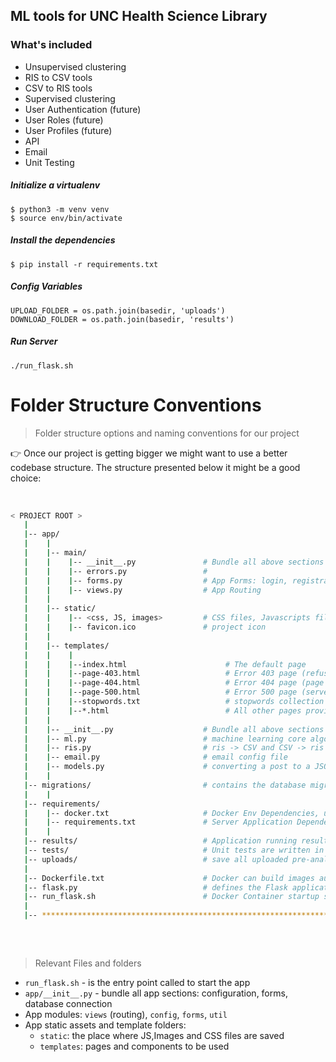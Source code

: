 ## ML tools for UNC Health Science Library


### What's included
* Unsupervised clustering
* RIS to CSV tools
* CSV to RIS tools
* Supervised clustering
* User Authentication (future)
* User Roles (future)
* User Profiles (future)
* API
* Email
* Unit Testing

##### Initialize a virtualenv
```
$ python3 -m venv venv
$ source env/bin/activate
```

##### Install the dependencies

```
$ pip install -r requirements.txt
```

##### Config Variables

```
UPLOAD_FOLDER = os.path.join(basedir, 'uploads')
DOWNLOAD_FOLDER = os.path.join(basedir, 'results')
```


##### Run Server

```
./run_flask.sh
```

Folder Structure Conventions
============================

> Folder structure options and naming conventions for our project

:point_right: Once our project is getting bigger we might want to use a better codebase structure. The structure presented below it might be a good choice:

<br />

```bash
< PROJECT ROOT >
   |
   |-- app/
   |    |
   |    |-- main/
   |    |    |-- __init__.py               # Bundle all above sections and expose the Flask APP 
   |    |    |-- errors.py                 #     
   |    |    |-- forms.py                  # App Forms: login, registration
   |    |    |-- views.py                  # App Routing
   |    |   
   |    |-- static/
   |    |    |-- <css, JS, images>         # CSS files, Javascripts files
   |    |    |-- favicon.ico               # project icon
   |    |
   |    |-- templates/
   |    |    |
   |    |    |--index.html                      # The default page
   |    |    |--page-403.html                   # Error 403 page (refuses to authorize it)  
   |    |    |--page-404.html                   # Error 404 page (page not found)
   |    |    |--page-500.html                   # Error 500 page (server error)
   |    |    |--stopwords.txt                   # stopwords collection
   |    |    |--*.html                          # All other pages provided by the UI Kit
   |    |   
   |    |-- __init__.py                    # Bundle all above sections and expose the Flask APP
   |    |-- ml.py                          # machine learning core algorithm file, including k-mean, NMF, asemble algo...
   |    |-- ris.py                         # ris -> CSV and CSV -> ris algorithm
   |    |-- email.py                       # email config file
   |    |-- models.py                      # converting a post to a JSON serializable dictionary
   |    |   
   |-- migrations/                         # contains the database migration scripts  
   |    |   
   |-- requirements/  
   |    |-- docker.txt                     # Docker Env Dependencies, under Python 3.8 version
   |    |-- requirements.txt               # Server Application Dependencies(Not Docker Env)
   |    |   
   |-- results/                            # Application running results files for download link, like csv and ris files
   |-- tests/                              # Unit tests are written in a tests package, for further improvement, don't use it currently
   |-- uploads/                            # save all uploaded pre-analysing files, like csv, ris...
   |
   |-- Dockerfile.txt                      # Docker can build images automatically by reading the instructions from a Dockerfile
   |-- flask.py                            # defines the Flask application instance, tasks that help manage the application
   |-- run_flask.sh                        # Docker Container startup script
   |
   |-- ************************************************************************   
  
```

<br />

> Relevant Files and folders

- `run_flask.sh` - is the entry point called to start the app
- `app/__init__.py` - bundle all app sections: configuration, forms, database connection
- App modules: `views` (routing), `config`, `forms`, `util`
- App static assets and template folders:
    - `static`: the place where JS,Images and CSS files are saved
    - `templates`: pages and components to be used 

<br />



<br />

